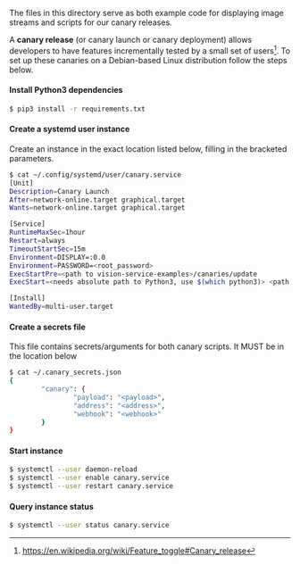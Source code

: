 The files in this directory serve as both example code for displaying image streams and scripts for our canary releases.

A **canary release** (or canary launch or canary deployment) allows developers to have features incrementally tested by a small set of users[^1]. To set up these canaries on a Debian-based Linux distribution follow the steps below.

#### Install Python3 dependencies 
```bash
$ pip3 install -r requirements.txt
```
#### Create a systemd user instance 
Create an instance in the exact location listed below, filling in the bracketed parameters.
```bash
$ cat ~/.config/systemd/user/canary.service
[Unit]
Description=Canary Launch
After=network-online.target graphical.target
Wants=network-online.target graphical.target

[Service]
RuntimeMaxSec=1hour
Restart=always
TimeoutStartSec=15m
Environment=DISPLAY=:0.0
Environment=PASSWORD=<root_password> 
ExecStartPre=<path to vision-service-examples>/canaries/update
ExecStart=<needs absolute path to Python3, use $(which python3)> <path to vision-service-examples>/canaries/controller.py

[Install]
WantedBy=multi-user.target
```
#### Create a secrets file
This file contains secrets/arguments for both canary scripts. It MUST be in the location below
```bash
$ cat ~/.canary_secrets.json                         
{
        "canary": {
                "payload": "<payload>",
                "address": "<address>",
                "webhook": "<webhook>"
        }
}

```

#### Start instance

```bash
$ systemctl --user daemon-reload
$ systemctl --user enable canary.service
$ systemctl --user restart canary.service
```

#### Query instance status 
```bash
$ systemctl --user status canary.service 
```


[^1]: https://en.wikipedia.org/wiki/Feature_toggle#Canary_release
